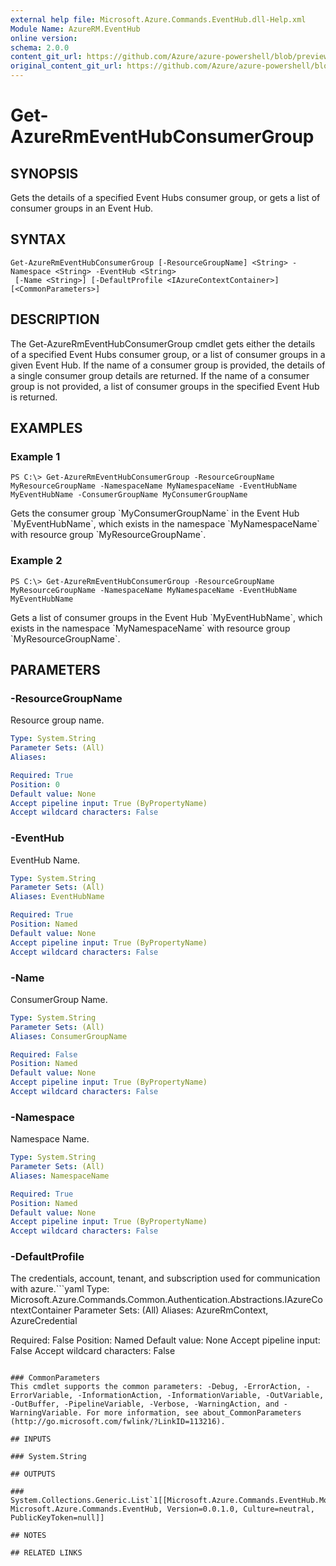 ```yaml
---
external help file: Microsoft.Azure.Commands.EventHub.dll-Help.xml
Module Name: AzureRM.EventHub
online version:
schema: 2.0.0
content_git_url: https://github.com/Azure/azure-powershell/blob/preview/src/ResourceManager/EventHub/Commands.EventHub/help/Get-AzureRmEventHubConsumerGroup.md
original_content_git_url: https://github.com/Azure/azure-powershell/blob/preview/src/ResourceManager/EventHub/Commands.EventHub/help/Get-AzureRmEventHubConsumerGroup.md
---
```


# Get-AzureRmEventHubConsumerGroup

## SYNOPSIS
Gets the details of a specified Event Hubs consumer group, or gets a list of consumer groups in an Event Hub.

## SYNTAX

```
Get-AzureRmEventHubConsumerGroup [-ResourceGroupName] <String> -Namespace <String> -EventHub <String>
 [-Name <String>] [-DefaultProfile <IAzureContextContainer>] [<CommonParameters>]
```

## DESCRIPTION
The Get-AzureRmEventHubConsumerGroup cmdlet gets either the details of a specified Event Hubs consumer group, or a list of consumer groups in a given Event Hub.
If the name of a consumer group is provided, the details of a single consumer group details are returned.
If the name of a consumer group is not provided, a list of consumer groups in the specified Event Hub is returned.

## EXAMPLES

### Example 1
```
PS C:\> Get-AzureRmEventHubConsumerGroup -ResourceGroupName MyResourceGroupName -NamespaceName MyNamespaceName -EventHubName MyEventHubName -ConsumerGroupName MyConsumerGroupName
```

Gets the consumer group \`MyConsumerGroupName\` in the Event Hub \`MyEventHubName\`, which exists in the namespace \`MyNamespaceName\` with resource group \`MyResourceGroupName\`.

### Example 2
```
PS C:\> Get-AzureRmEventHubConsumerGroup -ResourceGroupName MyResourceGroupName -NamespaceName MyNamespaceName -EventHubName MyEventHubName
```

Gets a list of consumer groups in the Event Hub \`MyEventHubName\`, which exists in the namespace \`MyNamespaceName\` with resource group \`MyResourceGroupName\`.

## PARAMETERS

### -ResourceGroupName
Resource group name.

```yaml
Type: System.String
Parameter Sets: (All)
Aliases: 

Required: True
Position: 0
Default value: None
Accept pipeline input: True (ByPropertyName)
Accept wildcard characters: False
```

### -EventHub
EventHub Name.

```yaml
Type: System.String
Parameter Sets: (All)
Aliases: EventHubName

Required: True
Position: Named
Default value: None
Accept pipeline input: True (ByPropertyName)
Accept wildcard characters: False
```

### -Name
ConsumerGroup Name.

```yaml
Type: System.String
Parameter Sets: (All)
Aliases: ConsumerGroupName

Required: False
Position: Named
Default value: None
Accept pipeline input: True (ByPropertyName)
Accept wildcard characters: False
```

### -Namespace
Namespace Name.

```yaml
Type: System.String
Parameter Sets: (All)
Aliases: NamespaceName

Required: True
Position: Named
Default value: None
Accept pipeline input: True (ByPropertyName)
Accept wildcard characters: False
```

### -DefaultProfile
The credentials, account, tenant, and subscription used for communication with azure.```yaml
Type: Microsoft.Azure.Commands.Common.Authentication.Abstractions.IAzureContextContainer
Parameter Sets: (All)
Aliases: AzureRmContext, AzureCredential

Required: False
Position: Named
Default value: None
Accept pipeline input: False
Accept wildcard characters: False
```

### CommonParameters
This cmdlet supports the common parameters: -Debug, -ErrorAction, -ErrorVariable, -InformationAction, -InformationVariable, -OutVariable, -OutBuffer, -PipelineVariable, -Verbose, -WarningAction, and -WarningVariable. For more information, see about_CommonParameters (http://go.microsoft.com/fwlink/?LinkID=113216).

## INPUTS

### System.String

## OUTPUTS

### System.Collections.Generic.List`1[[Microsoft.Azure.Commands.EventHub.Models.ConsumerGroupAttributes, Microsoft.Azure.Commands.EventHub, Version=0.0.1.0, Culture=neutral, PublicKeyToken=null]]

## NOTES

## RELATED LINKS

